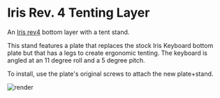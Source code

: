 # Iris Rev. 4 Tenting Layer
An [Iris rev4](https://keeb.io/collections/keyboard-pcbs/products/iris-keyboard-split-ergonomic-keyboard) bottom layer with a tent stand.

This stand features a plate that replaces the stock Iris Keyboard bottom plate but that has a legs to create ergonomic tenting. The keyboard is angled at an 11 degree roll and a 5 degree pitch. 

To install, use the plate's original screws to attach the new plate+stand.

![render](https://github.com/eithanshavit/IrisTentLayer/render.png)
